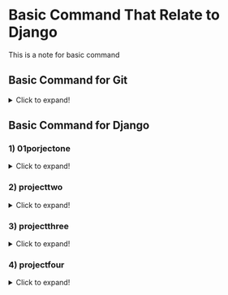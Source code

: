 # Basic Command That Relate to Django

This is a note for basic command

## Basic Command for Git
<details>
  <summary>Click to expand!</summary>
  
### 1) git config
**Utility** : To set your user name and email in the main configuration file.
  
**How to** : To check your name and email type in **_git config --global user.name_** and **_git config --global user.email_**. And to set your new email or name **_git config --global user.name = “Zarif”_** and **_git config --global user.email = “zarif9110@gmail.com”_**
  
### 2) git init
**Utility** : To initialise a git repository for a new or existing project.

**How to** : **_git init_** in the root of your project directory.

### 3) git clone
**Utility :** To copy a git repository from remote source, also sets the remote to original source so that you can pull again.

**How to : _git clone <:clone git url:>_**

### 4) git status
**Utility :** To check the status of files you’ve changed in your working directory, i.e, what all has changed since your last commit.

**How to : _git status_** in your working directory. lists out all the files that have been changed.

### 5) git add
**Utility :** adds changes to stage/index in your working directory.

**How to : _git add ._**

### 6) git commit
**Utility :** commits your changes and sets it to new commit object for your remote.

**How to : _git commit -m ”sweet little commit message”_**

### 7) git push/git pull
**Utility :** Push or Pull your changes to remote. If you have added and committed your changes and you want to push them. Or if your remote has updated and you want those latest changes.

**How to : _git pull <:remote:> <:branch:>_** and **_git push <:remote:> <:branch:>_**

### 8) git branch
**Utility :** Lists out all the branches.

**How to : _git branch_** or **_git branch -a_** to list all the remote branches as well.

### 9) git checkout
**Utility :** Switch to different branches

**How to : _git checkout <:branch:>_** or **_git checkout -b <:branch:>_** if you want to create and switch to a new branch.

### 10) git stash
**Utility :** Save changes that you don’t want to commit immediately.

**How to : _git stash_** in your working directory. **_git stash_** apply if you want to bring your saved changes back.

### 11) git merge
**Utility :** Merge two branches you were working on.

**How to :** Switch to branch you want to merge everything in. **_git merge <:branch_you_want_to_merge:>_**

### 12) git reset
**Utility :** You know when you commit changes that are not complete, this sets your index to the latest commit that you want to work on with.

**How to : _git reset <:mode:> <:COMMIT:>_**

### 13) git remote
**Utility :** To check what remote/source you have or add a new remote.

**How to : _git remote_** to check and list. And **_git remote add <:remote_url:>_**

</details>

## Basic Command for Django

### 1) 01porjectone
<details>
  <summary>Click to expand!</summary>
  
To create a new django project use below command:

**_django-admin startproject helloworld_**

after that, create an app in your project by using below command, your app folder will appear:

**_python manage.py startapp hola_**

At **_settings.py_** file at the main project folder, insert the name of your app in **INSTALLED_APPS**

In **_views.py_** file, you can create a simple httpresponse such as:

```python
from django.Http import HttpResponse
def homePageView(request):
  return HttpResponse('This will shown in the browser')
```
Then, create a **_urls.py_** file in **hola** folder and write the following code:
```python
from django.urls import path
from . import views
urlpatterns = [
    path('', views.homePageView, name='home'),
]
```
to connect the path from hola project, you need to register it in the **_url.py_** at the main app:
```python
urlpatterns = [
    path('admin/', admin.site.urls),
    path('', include('hola.urls')),
]
```
Finally, use command **_python manage.py runserver_** to make sure it is successfull.

</details>

### 2) projecttwo
<details>
  <summary>Click to expand!</summary>
In this project, we want to homepage template. Setup the project, create a new app named **_website_**. Then, create new folder at the base directory named **_templates_**

To connect **_templates_** folder into the main project, in **_setting.py_** , at the **_TEMPLATES_**, insert the following code:
```python
TEMPLATES = [
    {
        'BACKEND': 'django.template.backends.django.DjangoTemplates',
        'DIRS': [os.path.join(BASE_DIR, 'templates')],
        'APP_DIRS': True,
        'OPTIONS': {
            'context_processors': [
                'django.template.context_processors.debug',
                'django.template.context_processors.request',
                'django.contrib.auth.context_processors.auth',
                'django.contrib.messages.context_processors.messages',
            ],
        },
    },
]
```
after that, in **_views.py_** in **website** folder, remove all the existing coding and add the following code.
```python
  from django.views.generic import TemplateView
  class HomePageView(TemplateView):
    template_name = 'home.html'
```
Then, set the path at **_setting.py_** at the main project folder.
```python
path('', include('website.urls')),
```
Then create **_urls.py_** file in the website folder and write this code:
```python
from django.urls import path
from . import views
  urlpatterns = [
    path('', views.HomePageView.as_view(), name='home'),
  ]
```
Runserver to see if it is works.

**Exercise**: Create a aboutus and contact us hmtl with the same step as above

#### Pre built templates
1. Create **_nav.html_** file in template folder. add the following code:
```html
<header>
    <a href=" {% url 'home' %} ">Home</a> | <a href=" {% url 'about' %}">about us</a> | <a href=" {% url 'contact' %}">contact us</a>
</header>
{% block content %}
{% endblock %}
```
2. Then extend the **_nav.html_** page to **_home.html_**, **_about.html_** and **_contact.html_** with the following code: 
```html
{% extends 'nav.html' %}
{% block content %}
<h1>This is my website homepage</h1>
{% endblock %}
```
repeat the 2. step into **_about.html_** page and **_contact.html_** page
</details>

### 3) projectthree
<details>
  <summary>Click to expand!</summary>
In this project, we want to interact with the database.

First, setup a new project, named commandr. And create an app named cmdr. We create a database in **_models.py_** files, then we need to register it in **_admin.py_** file.

to create an initial database based on default setting.

**_python manage.py migrate_** 

create a simple database in **_models.py_** file 
```python
class Cmdr (models.Model):
    text = models.TextField()
```
Then do the below command:

**_python manage.py makemigrations cmdr_**

**_python manage.py migrate cmdr_**

whenever you edit the database in **_models.py_**, you need to make a migration.

Then, we need to generate **admin ID** and **password**. To do that, 

**_python manage.py createsuperuser_**

after that, you can login the admin site

**We need to register our model to admin site**. to do that. go to admin.py file a write this code

```python
from .models import Cmdr
admin.site.register(Cmdr)
```
run the server and you can see that **Cmdr** appear. 

to remove/edit the naming convention in the **Cmdr**, write the following code, in the Cmdr class in **_models.py_**:
```python
def __str__(self):
        return self.text
```
**Showing data to frontend**

write this code in **_views.py_**
```python 
from django.views.generic import ListView
from .models import Cmdr
class homePageView(ListView):
    model = Cmdr
    template_name = 'home.html'
```
then, create a **temlplates** folder and create a **_home.html_**. Setup as we learn before.

To make our data appear in frontend. we need to do something in the **_home.html_**. 
```html
  {% for c in object_list %}
  <li>
    <input type="radio" id="f-option" name="selector">
    <label for="f-option">{{ c }}</label>

    <div class="check"></div>
  </li>
  {% endfor %}
```
the above code will get the data from the **_models.py_** file
</details>
  
### 4) projectfour
<details>
  <summary>Click to expand!</summary>
In this project, the goal is to explore more on static file such as attach bootstrap, css, and javascript file. And also explore more on database interaction.

1) Setup a project name website. and create an app named **articles**.

2) In **_models.py_**, write the following code:
```python
class Article(models.Model):
    author = models.ForeignKey(
        'auth.User',
        on_delete=models.CASCADE,
    )
    title = models.CharField(max_length=200)
    text = models.TextField()
    
    def __str__(self):
        return self.title
```
3) Make a migrations and migrate the database that we just create

**_python manage.py makemigrations articles_**

**_python manage.py migrate articles_**

4) Create a **superuser** so that we can log in the admin panel

5) Register the model into admin file so that it can appear in admin panel
```python
from .models import Article
admin.site.register(Article)
```
6) To setup templates, create a folder named **templates** and create a file named **_home.html_** and **_base.html_**. Then register templates into **_settings.py_** file

7) Create view in a views.py
```python
from django.views.generic import ListView
from . models import Article
class ArticleListView(ListView):
    model = Article
    template_name = 'home.html'
```

8) create a **_urls.py_** in articles folder and insert the the following code:
```python
from django.urls import path
from . import views
urlpatterns = [
    path('', views.ArticleListView.as_view(), name='home.html'),
]
```

9) in urls.py in main project, create a path for articles.
```python
from django.contrib import admin
from django.urls import path, include
urlpatterns = [
    path('admin/', admin.site.urls),
    path('', include('articles.urls')),
]
```
10) In **_base.html_** file. insert the following code:
```html
<!DOCTYPE html>
<html lang="en">
<head>
    <meta charset="UTF-8">
    <meta name="viewport" content="width=device-width, initial-scale=1.0">
    <title>Zarif's Personal Blog</title>
</head>
<body>
    <div class="container">
        {% block content %}        
        {% endblock %}
    </div>
</body>
</html>
```

11) In **_home.html_** file. Insert the following code: Then runserver
```html
{% extends 'base.html' %}
{% block content %}
{% for arti in object_list %}
    <div class="article">
        <h3><a href="">{{ arti.title }}</a></h3>
        <p>{{ arti.text }}</p>
    </div>
{% endfor %}
{% endblock %}
```
12) Now, it is time to learn how to link with static files such as css file. first, create **static** folder at base dir. inside static folder, create a css folder. then create a **_basestyles.css_** file. make any css code as you want.

13)Then we need to register static folder. To do that, go to **_settings.py_** file. add this code at the bottom:
```python
STATICFILES_DIRS = [os.path.join(BASE_DIR, 'static')]
```
14) Then go to **_base.html_** file, add **_{% load static %}_** at the very top of the file. Then add below code to link with css.
```html
<link rel="stylesheet" href="{% static 'css/basestyles.css' %}">
```
15) To make URL unique, means when user click article title, it will link to detail page. to that creata a new class in **_views.py_**
```python
class ArticleDetailView(DetailView):
    model = Article
    template_name = 'detail.html'
    context_object_name = 'object_list'
```
16) In **_urls.py_**, register this new view. but this time using a unique primary key.
```python
path('article/<int:pk>', views.ArticleDetailView.as_view(), name='article_page'),
```
17) Create a new html named **_detail.html_** and insert following codes
```html
{% extends 'base.html' %}
{% block content %}
<div class="dettails">
    <h2>{{ object_list.title }}</h2>
    <p>{{ object_list.text }}</p>
</div>
{% endblock %}
```
18) at **_home.html_** add a link to a detail.html with unique pk.
```html
<h3><a href="{% url 'article_page' arti.pk %}">{{ arti.title }}</a></h3>
```
</details>
